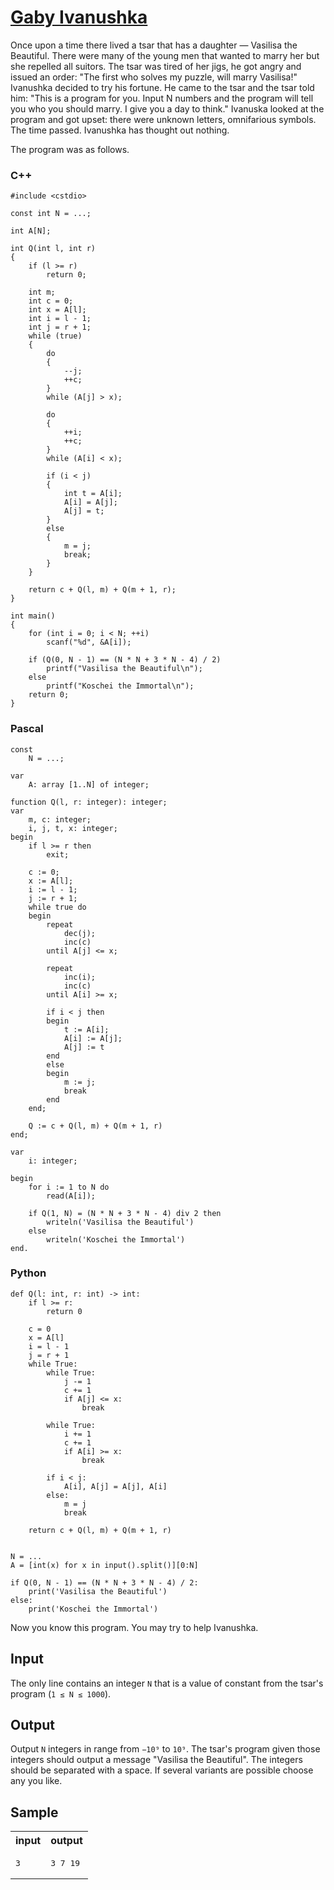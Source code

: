 # [Gaby Ivanushka](https://acm.timus.ru/problem.aspx?space=1&num=1082)

Once upon a time there lived a tsar that has a daughter — Vasilisa the Beautiful. There were many of the young men that wanted to marry her but she repelled all suitors. The tsar was tired of her jigs, he got angry and issued an order: "The first who solves my puzzle, will marry Vasilisa!" Ivanushka decided to try his fortune. He came to the tsar and the tsar told him: "This is a program for you. Input N numbers and the program will tell you who you should marry. I give you a day to think." Ivanuska looked at the program and got upset: there were unknown letters, omnifarious symbols. The time passed. Ivanushka has thought out nothing.

The program was as follows.

### C++
```
#include <cstdio>

const int N = ...;

int A[N];

int Q(int l, int r)
{
    if (l >= r)
        return 0;

    int m;
    int c = 0;
    int x = A[l];
    int i = l - 1;
    int j = r + 1;
    while (true)
    {
        do
        {
            --j;
            ++c;
        }
        while (A[j] > x);

        do
        {
            ++i;
            ++c;
        }
        while (A[i] < x);

        if (i < j)
        {
            int t = A[i];
            A[i] = A[j];
            A[j] = t;
        }
        else
        {
            m = j;
            break;
        }
    }

    return c + Q(l, m) + Q(m + 1, r);
}

int main()
{
    for (int i = 0; i < N; ++i)
        scanf("%d", &A[i]);

    if (Q(0, N - 1) == (N * N + 3 * N - 4) / 2)
        printf("Vasilisa the Beautiful\n");
    else
        printf("Koschei the Immortal\n");
    return 0;
}
```

### Pascal

```
const
    N = ...;

var
    A: array [1..N] of integer;

function Q(l, r: integer): integer;
var
    m, c: integer;
    i, j, t, x: integer;
begin
    if l >= r then
        exit;
    
    c := 0;
    x := A[l];
    i := l - 1;
    j := r + 1;
    while true do
    begin
        repeat
            dec(j);
            inc(c)
        until A[j] <= x;
        
        repeat
            inc(i);
            inc(c)
        until A[i] >= x;
        
        if i < j then
        begin
            t := A[i];
            A[i] := A[j];
            A[j] := t
        end
        else 
        begin
            m := j;
            break
        end
    end;        
    
    Q := c + Q(l, m) + Q(m + 1, r)
end;

var
    i: integer;

begin
    for i := 1 to N do 
        read(A[i]);
    
    if Q(1, N) = (N * N + 3 * N - 4) div 2 then
        writeln('Vasilisa the Beautiful')
    else 
        writeln('Koschei the Immortal')
end.
```

### Python

```
def Q(l: int, r: int) -> int:
    if l >= r:
        return 0

    c = 0
    x = A[l]
    i = l - 1
    j = r + 1
    while True:
        while True:
            j -= 1
            c += 1
            if A[j] <= x:
                break

        while True:
            i += 1
            c += 1
            if A[i] >= x:
                break

        if i < j:
            A[i], A[j] = A[j], A[i]
        else:
            m = j
            break

    return c + Q(l, m) + Q(m + 1, r)


N = ...
A = [int(x) for x in input().split()][0:N]

if Q(0, N - 1) == (N * N + 3 * N - 4) / 2:
    print('Vasilisa the Beautiful')
else:
    print('Koschei the Immortal')
```

Now you know this program. You may try to help Ivanushka.

## Input

The only line contains an integer `N` that is a value of constant from the tsar's program (`1 ≤ N ≤ 1000`).

## Output
Output `N` integers in range from `−10⁹` to `10⁹`. The tsar's program given those integers should output a message "Vasilisa the Beautiful". The integers should be separated with a space. If several variants are possible choose any you like.

## Sample

<table>
<tr>
<th>input</th>
<th>output</th>
</tr>
<tr>
<td style="vertical-align: top">
<pre>
3
</pre>
</td>
<td style="vertical-align: top">
<pre>
3 7 19
</pre>
</td>
</tr>
</table>
